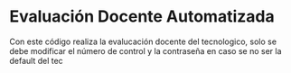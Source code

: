 # Evaluación Docente Automatizada

Con este código realiza la evalucación docente del tecnologico, solo se debe modificar el número de control y la contraseña en caso se no ser la default del tec
